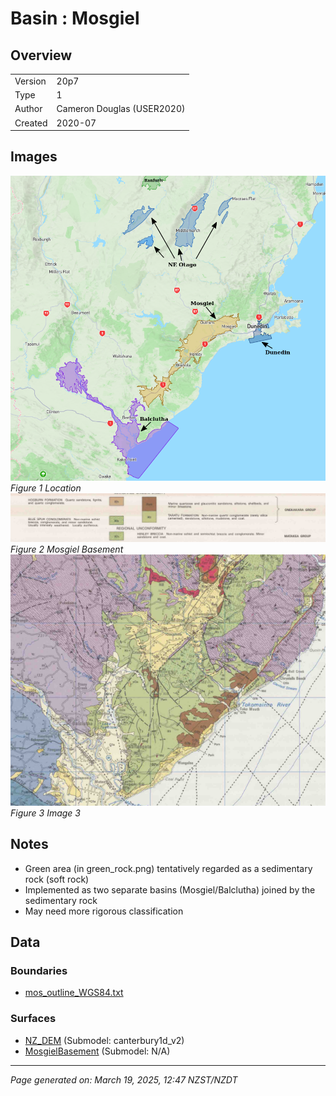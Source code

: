 # Basin : Mosgiel

## Overview
|         |                     |
|---------|---------------------|
| Version | 20p7           |
| Type    | 1        |
| Author  | Cameron Douglas (USER2020)            |
| Created | 2020-07           |


## Images
![](../images/basins/SI_se.png)
*Figure 1 Location*
![](../images/basins/green_class.png)
*Figure 2 Mosgiel Basement*
![](../images/basins/green_rock.png)
*Figure 3 Image 3*

## Notes
- Green area (in green_rock.png) tentatively regarded as a sedimentary rock (soft rock)
- Implemented as two separate basins (Mosgiel/Balclutha) joined by the sedimentary rock
- May need more rigorous classification

## Data
### Boundaries
- [mos_outline_WGS84.txt](../../velocity_modelling/Data/USER20_BASINS/mos_outline_WGS84.txt)

### Surfaces
- [NZ_DEM](../../velocity_modelling/Data/DEM/NZ_DEM_HD.in) (Submodel: canterbury1d_v2)
- [MosgielBasement](../../velocity_modelling/Data/USER20_BASINS/mos_proj_WGS84.in) (Submodel: N/A)

---
*Page generated on: March 19, 2025, 12:47 NZST/NZDT*

